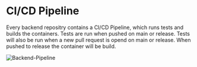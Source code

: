 # CI/CD Pipeline

Every backend repositry contains a CI/CD Pipeline, which runs tests and builds the containers. Tests are run when pushed on main or release. Tests will also be run when a new pull request is opend on main or release. When pushed to release the container will be build.

![Backend-Pipeline](https://user-images.githubusercontent.com/39222224/210967108-d4d44d40-d4be-4449-a5a2-ede8692db087.jpg)
